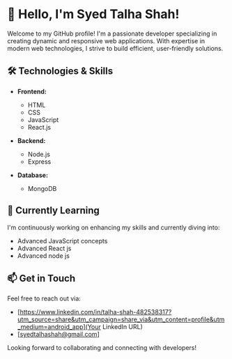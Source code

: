 # 👋 Hello, I'm Syed Talha Shah!

Welcome to my GitHub profile! I'm a passionate developer specializing in creating dynamic and responsive web applications. With expertise in modern web technologies, I strive to build efficient, user-friendly solutions.

## 🛠️ Technologies & Skills

- **Frontend:**
  - HTML
  - CSS
  - JavaScript
  - React.js

- **Backend:**
  - Node.js
  - Express

- **Database:**
  - MongoDB



## 🌱 Currently Learning

I'm continuously working on enhancing my skills and currently diving into:

- Advanced JavaScript concepts
- Advanced React js
- Advanced node js

## 📫 Get in Touch

Feel free to reach out via:

- [https://www.linkedin.com/in/talha-shah-482538317?utm_source=share&utm_campaign=share_via&utm_content=profile&utm_medium=android_app](Your LinkedIn URL)
- [syedtalhashah@gmail.com]

Looking forward to collaborating and connecting with developers!
